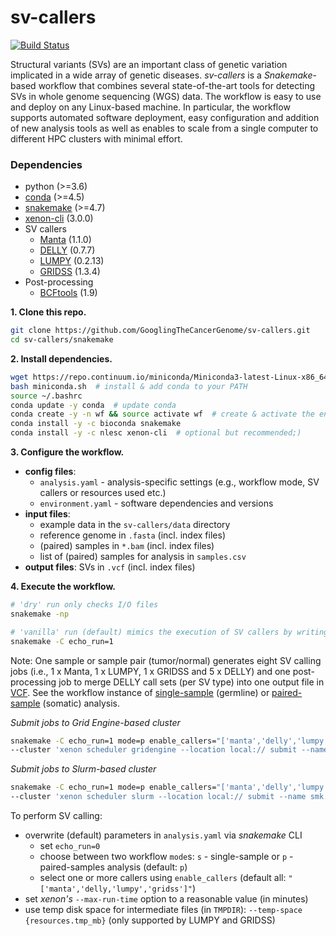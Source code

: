 # sv-callers

[![Build Status](https://travis-ci.org/GooglingTheCancerGenome/sv-callers.svg?branch=dev)](https://travis-ci.org/GooglingTheCancerGenome/sv-callers)

Structural variants (SVs) are an important class of genetic variation implicated in a wide array of genetic diseases. _sv-callers_ is a _Snakemake_-based workflow that combines several state-of-the-art tools for detecting SVs in whole genome sequencing (WGS) data. The workflow is easy to use and deploy on any Linux-based machine. In particular, the workflow supports automated software deployment, easy configuration and addition of new analysis tools as well as enables to scale from a single computer to different HPC clusters with minimal effort.

### Dependencies

- python (>=3.6)
- [conda](https://conda.io/) (>=4.5)
- [snakemake](https://snakemake.readthedocs.io/) (>=4.7)
- [xenon-cli](https://github.com/NLeSC/xenon-cli) (3.0.0)
- SV callers
  - [Manta](https://github.com/Illumina/manta) (1.1.0)
  - [DELLY](https://github.com/dellytools/delly) (0.7.7)
  - [LUMPY](https://github.com/arq5x/lumpy-sv) (0.2.13)
  - [GRIDSS](https://github.com/PapenfussLab/gridss) (1.3.4)
- Post-processing
  - [BCFtools](https://github.com/samtools/bcftools) (1.9)

**1. Clone this repo.**

```bash
git clone https://github.com/GooglingTheCancerGenome/sv-callers.git
cd sv-callers/snakemake
```

**2. Install dependencies.**

```bash
wget https://repo.continuum.io/miniconda/Miniconda3-latest-Linux-x86_64.sh -O miniconda.sh  # python3
bash miniconda.sh  # install & add conda to your PATH
source ~/.bashrc
conda update -y conda  # update conda
conda create -y -n wf && source activate wf  # create & activate the environment
conda install -y -c bioconda snakemake
conda install -y -c nlesc xenon-cli  # optional but recommended;)
```

**3. Configure the workflow.**

- **config files**:
  - `analysis.yaml` - analysis-specific settings (e.g., workflow mode, SV callers or resources used etc.)
  - `environment.yaml` - software dependencies and versions
- **input files**:
  - example data in the `sv-callers/data` directory
  - reference genome in `.fasta` (incl. index files)
  - (paired) samples in `*.bam` (incl. index files)
  - list of (paired) samples for analysis in `samples.csv`
- **output files**: SVs in `.vcf` (incl. index files)

**4. Execute the workflow.**

```bash
# 'dry' run only checks I/O files
snakemake -np

# 'vanilla' run (default) mimics the execution of SV callers by writing (dummy) VCF files
snakemake -C echo_run=1

```

Note: One sample or sample pair (tumor/normal) generates eight SV calling jobs (i.e., 1 x Manta, 1 x LUMPY, 1 x GRIDSS and 5 x DELLY) and one post-processing job to merge DELLY call sets (per SV type) into one output file in [VCF](https://samtools.github.io/hts-specs/). See the workflow instance of [single-sample](https://github.com/GooglingTheCancerGenome/sv-callers/blob/master/doc/sv-callers_single.svg) (germline) or [paired-sample](https://github.com/GooglingTheCancerGenome/sv-callers/blob/master/doc/sv-callers_paired.svg) (somatic) analysis.

_Submit jobs to Grid Engine-based cluster_

```bash
snakemake -C echo_run=1 mode=p enable_callers="['manta','delly','lumpy','gridss']" --use-conda --latency-wait 30 --jobs 9 \
--cluster 'xenon scheduler gridengine --location local:// submit --name smk.{rule} --inherit-env --procs-per-node {threads} --start-single-process --max-run-time 1 --max-memory {resources.mem_mb} --working-directory . --stderr stderr-%j.log --stdout stdout-%j.log' &>smk.log&
```

_Submit jobs to Slurm-based cluster_

```bash
snakemake -C echo_run=1 mode=p enable_callers="['manta','delly','lumpy','gridss']" --use-conda --latency-wait 30 --jobs 9 \
--cluster 'xenon scheduler slurm --location local:// submit --name smk.{rule} --inherit-env --procs-per-node {threads} --start-single-process --max-run-time 1 --max-memory {resources.mem_mb} --working-directory . --stderr stderr-%j.log --stdout stdout-%j.log' &>smk.log&
```

To perform SV calling:
- overwrite (default) parameters in `analysis.yaml` via _snakemake_ CLI
  - set `echo_run=0`
  - choose between two workflow `mode`s: `s` - single-sample or `p` - paired-samples analysis (default: `p`)
  - select one or more callers using `enable_callers` (default all: `"['manta','delly,'lumpy','gridss']"`)
- set _xenon's_ `--max-run-time` option to a reasonable value (in minutes)
- use temp disk space for intermediate files (in `TMPDIR`): `--temp-space {resources.tmp_mb}` (only supported by LUMPY and GRIDSS)
